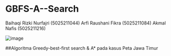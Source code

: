 # GBFS-A--Search

Baihaqi Rizki Nurfajri (5025211044)
Arfi Raushani Fikra (5025211084)
Akmal Nafis (5025211216)

 ![image](https://user-images.githubusercontent.com/22763869/230754481-da693d92-f2d3-4d0a-8b18-f6f344f2343c.png)
 
##Algoritma Greedy-best-first search & A* pada kasus Peta Jawa Timur
